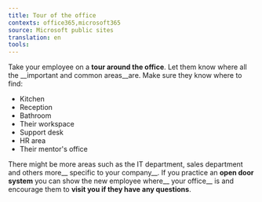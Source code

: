 ```yaml
---
title: Tour of the office
contexts: office365,microsoft365
source: Microsoft public sites
translation: en
tools: 
---
```


Take your employee on a __tour around the office__\. Let them know where all the __important and common areas__are\. Make sure they know where to find:

- Kitchen
- Reception
- Bathroom
- Their workspace
- Support desk
- HR area
- Their mentor's office

There might be more areas such as the IT department, sales department and others more__ specific to your company__\. If you practice an __open door system__ you can show the new employee where__ your office__ is and encourage them to __visit you if they have any questions__\.


